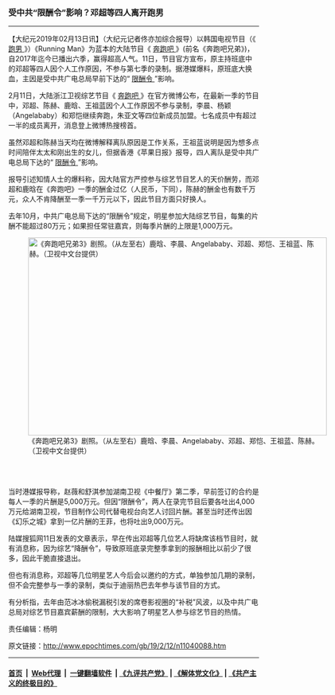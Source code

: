 ### 受中共“限酬令”影响？邓超等四人离开跑男
------------------------

<p>
 【大纪元2019年02月13日讯】（大纪元记者佟亦加综合报导）以韩国电视节目（《
 <a href="http://www.epochtimes.com/gb/tag/%E8%B7%91%E7%94%B7.html">
  跑男
 </a>
 》）《Running Man》为蓝本的大陆节目《
 <a href="http://www.epochtimes.com/gb/tag/%E5%A5%94%E8%B7%91%E5%90%A7.html">
  奔跑吧
 </a>
 》(前名《奔跑吧兄弟》)，自2017年迄今已播出六季，赢得超高人气。11日，节目官方宣布，原主持班底中的邓超等四人因个人工作原因，不参与第七季的录制。据港媒爆料，原班底大换血，主因是受中共广电总局早前下达的“
 <a href="http://www.epochtimes.com/gb/tag/%E9%99%90%E9%85%AC%E4%BB%A4.html">
  限酬令
 </a>
 ”影响。
</p>
<p>
 2月11日，大陆浙江卫视综艺节目《
 <a href="http://www.epochtimes.com/gb/tag/%E5%A5%94%E8%B7%91%E5%90%A7.html">
  奔跑吧
 </a>
 》在官方微博公布，在最新一季的节目中，邓超、陈赫、鹿晗、王祖蓝因个人工作原因不参与录制，李晨、杨颖（Angelababy）和郑恺继续奔跑，朱亚文等四位新成员加盟。七名成员中有超过一半的成员离开，消息登上微博热搜榜首。
</p>
<p>
 虽然邓超和陈赫当天均在微博解释离队原因是工作关系，王祖蓝说明是因为想多点时间陪伴太太和刚出生的女儿，但据香港《苹果日报》报导，四人离队是受中共广电总局下达的“
 <a href="http://www.epochtimes.com/gb/tag/%E9%99%90%E9%85%AC%E4%BB%A4.html">
  限酬令
 </a>
 ”影响。
</p>
<p>
 报导引述知情人士的爆料称，因大陆官方严控参与综艺节目艺人的天价酬劳，而邓超和鹿晗在《奔跑吧》一季的酬金过亿（人民币，下同），陈赫的酬金也有数千万元，众人不肯降酬至一季一千万元以下，因此节目方面只好换人。
</p>
<p>
 去年10月，中共广电总局下达的“限酬令”规定，明星参加大陆综艺节目，每集的片酬不能超过80万元；如果担任常驻嘉宾，则每季片酬的上限是1,000万元。
</p>
<figure class="wp-caption aligncenter" id="attachment_11040306" style="width: 600px">
 <a href="http://i.epochtimes.com/assets/uploads/2019/02/1606201028022382.jpg">
  <img alt="《奔跑吧兄弟3》剧照。（从左至右）鹿晗、李晨、Angelababy、邓超、郑恺、王祖蓝、陈赫。（卫视中文台提供）" class="wp-image-11040306 size-large" height="398" src="http://i.epochtimes.com/assets/uploads/2019/02/1606201028022382-600x398.jpg" width="600"/>
 </a>
 <br/><figcaption class="wp-caption-text">
  《奔跑吧兄弟3》剧照。（从左至右）鹿晗、李晨、Angelababy、邓超、郑恺、王祖蓝、陈赫。（卫视中文台提供）
 </figcaption><br/>
</figure><br/>
<p>
 当时港媒报导称，赵薇和舒淇参加湖南卫视《中餐厅》第二季，早前签订的合约是每人一季的片酬是5,000万元。但因“限酬令”，两人在录完节目后要各吐出4,000万元给湖南卫视，节目制作公司代替电视台向艺人讨回片酬。甚至当时还传出因《幻乐之城》拿到一亿片酬的王菲，也将吐出9,000万元。
</p>
<p>
 陆媒搜狐网11日发表的文章表示，早在传出邓超等几位艺人将缺席该档节目时，就有消息称，因为综艺“降酬令”，导致原班底录完整季拿到的报酬相比以前少了很多，因此干脆直接退出。
</p>
<p>
 但也有消息称，邓超等几位明星艺人今后会以邀约的方式，单独参加几期的录制，但不会完整参与一季的录制，类似于迪丽热巴去年参与该节目的方式。
</p>
<p>
 有分析指，去年由范冰冰偷税漏税引发的席卷影视圈的“补税”风波，以及中共广电总局对综艺节目嘉宾薪酬的限制，大大影响了明星艺人参与综艺节目的热情。
</p>
<p>
 责任编辑：杨明
</p>

原文链接：http://www.epochtimes.com/gb/19/2/12/n11040088.htm


------------------------
#### [首页](https://github.com/gfw-breaker/banned-news/blob/master/README.md) &nbsp;|&nbsp; [Web代理](https://github.com/labour-camp/helloworld) &nbsp;|&nbsp; [一键翻墙软件](https://github.com/gfw-breaker/nogfw/blob/master/README.md) &nbsp;| [《九评共产党》](https://github.com/gfw-breaker/9ping.md/blob/master/README.md#九评之一评共产党是什么) | [《解体党文化》](https://github.com/gfw-breaker/jtdwh.md/blob/master/README.md) | [《共产主义的终极目的》](https://github.com/gfw-breaker/gczydzjmd.md/blob/master/README.md)

